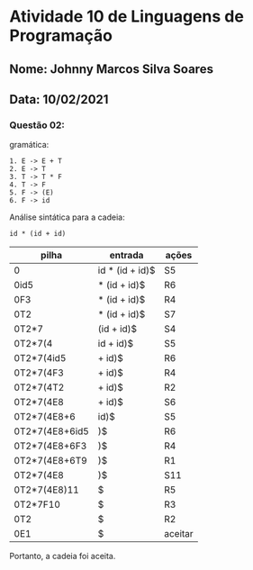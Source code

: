 # Atividade 10 de Linguagens de Programação
## Nome: Johnny Marcos Silva Soares
## Data: 10/02/2021


### Questão 02:

gramática:
```
1. E -> E + T
2. E -> T
3. T -> T * F
4. T -> F
5. F -> (E)
6. F -> id
```

Análise sintática para a cadeia:
```
id * (id + id)
```
 pilha | entrada | ações
---- |----- | -------
0 |id * (id + id)$     | S5
0id5 |* (id + id)$| R6
0F3  |* (id + id)$| R4
0T2  |* (id + id)$| S7
0T2*7| (id + id)$| S4
0T2*7(4| id + id)$ | S5
0T2*7(4id5| + id)$ | R6
0T2*7(4F3 | + id)$ | R4
0T2*7(4T2 | + id)$ | R2
0T2*7(4E8 | + id)$ | S6
0T2*7(4E8+6 | id)$ | S5
0T2*7(4E8+6id5 | )$ | R6
0T2*7(4E8+6F3| )$ | R4
0T2*7(4E8+6T9| )$ | R1
0T2*7(4E8| )$ | S11
0T2*7(4E8)11| $ | R5
0T2*7F10| $ | R3
0T2 | $ | R2
0E1 | $ | aceitar 


Portanto, a cadeia foi aceita.
